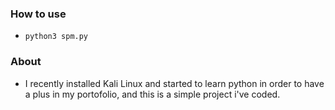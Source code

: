 ### How to use 
- ```python3 spm.py```

### About 
- I recently installed Kali Linux and started to learn python in order to have a plus in my portofolio, and this is a simple project i've coded.
